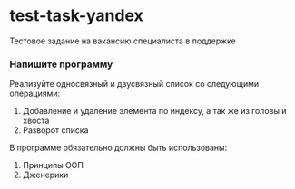 # test-task-yandex
Тестовое задание на вакансию специалиста в поддержке

### Напишите программу

Реализуйте односвязный и двусвязный список со следующими операциями:

1. Добавление и удаление элемента по индексу, а так же из головы и хвоста
2. Разворот списка

В программе обязательно должны быть использованы:

1. Принципы ООП
2. Дженерики
